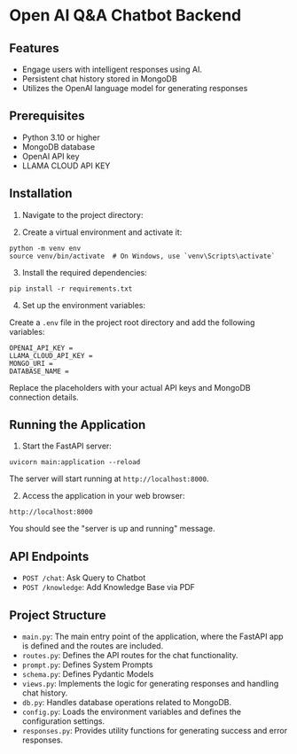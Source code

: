 # Open AI Q&A Chatbot Backend

## Features

- Engage users with intelligent responses using AI.
- Persistent chat history stored in MongoDB
- Utilizes the OpenAI language model for generating responses

## Prerequisites

- Python 3.10 or higher
- MongoDB database
- OpenAI API key
- LLAMA CLOUD API KEY

## Installation


1. Navigate to the project directory:


2. Create a virtual environment and activate it:

```
python -m venv env
source venv/bin/activate  # On Windows, use `venv\Scripts\activate`
```

3. Install the required dependencies:

```
pip install -r requirements.txt
```

4. Set up the environment variables:

Create a `.env` file in the project root directory and add the following variables:

```
OPENAI_API_KEY = 
LLAMA_CLOUD_API_KEY = 
MONGO_URI = 
DATABASE_NAME = 
```

Replace the placeholders with your actual API keys and MongoDB connection details.

## Running the Application

1. Start the FastAPI server:

```
uvicorn main:application --reload
```

The server will start running at `http://localhost:8000`.

2. Access the application in your web browser:

```
http://localhost:8000
```

You should see the "server is up and running" message.

## API Endpoints

- `POST /chat`: Ask Query to Chatbot
- `POST /knowledge`: Add Knowledge Base via PDF
## Project Structure

- `main.py`: The main entry point of the application, where the FastAPI app is defined and the routes are included.
- `routes.py`: Defines the API routes for the chat functionality.
- `prompt.py`: Defines System Prompts
- `schema.py`: Defines Pydantic Models
- `views.py`: Implements the logic for generating responses and handling chat history.
- `db.py`: Handles database operations related to MongoDB.
- `config.py`: Loads the environment variables and defines the configuration settings.
- `responses.py`: Provides utility functions for generating success and error responses.
